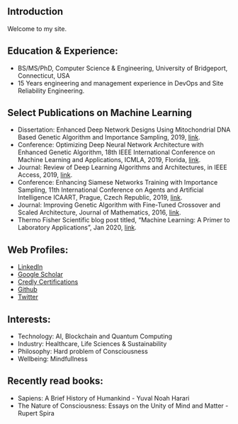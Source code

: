## Introduction

[comment]: <> (this is a test)

Welcome to my site. 

## Education & Experience: 
- BS/MS/PhD, Computer Science & Engineering, University of Bridgeport, Connecticut, USA
- 15 Years engineering and management experience in DevOps and Site Reliability Engineering.


## Select Publications on Machine Learning
-	Dissertation: Enhanced Deep Network Designs Using Mitochondrial DNA Based Genetic Algorithm and Importance Sampling, 2019, [link](https://pqdtopen.proquest.com/doc/2322784986.html?FMT=ABS).
-	Conference: Optimizing Deep Neural Network Architecture with Enhanced Genetic Algorithm, 18th IEEE International Conference on Machine Learning and Applications, ICMLA, 2019, Florida, [link](https://ieeexplore.ieee.org/abstract/document/8999193).
-	Journal: Review of Deep Learning Algorithms and Architectures, in IEEE Access, 2019, [link](https://ieeexplore.ieee.org/document/8694781).
-	Conference: Enhancing Siamese Networks Training with Importance Sampling, 11th International Conference on Agents and Artificial Intelligence ICAART, Prague, Czech Republic, 2019, [link](http://dx.doi.org/10.5220/0007371706100615).
-	Journal: Improving Genetic Algorithm with Fine-Tuned Crossover and Scaled Architecture, Journal of Mathematics, 2016, [link](http://dx.doi.org/10.1155/2016/4015845).
-	Thermo Fisher Scientific blog post titled, “Machine Learning: A Primer to Laboratory Applications”, Jan 2020,  [link](https://www.thermofisher.com/blog/connectedlab/machine-learning-a-primer-to-laboratory-applications/).


## Web Profiles:

- [LinkedIn](https://www.linkedin.com/in/ajayshrestha/)
- [Google Scholar](https://scholar.google.com/citations?user=wtBCz0QAAAAJ)
- [Credly Certifications](https://www.youracclaim.com/users/ajayshrestha/badges)
- [Github](https://github.com/shrestha-ajay)
- [Twitter](https://twitter.com/ajayshrestha)


## Interests:
- Technology: AI, Blockchain and Quantum Computing
- Industry: Healthcare, Life Sciences & Sustainability
- Philosophy: Hard problem of Consciousness
- Wellbeing: Mindfullness

## Recently read books:

- Sapiens: A Brief History of Humankind - Yuval Noah Harari
- The Nature of Consciousness: Essays on the Unity of Mind and Matter - Rupert Spira

